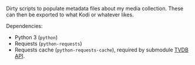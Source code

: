 Dirty scripts to populate metadata files about my media collection.
These can then be exported to what Kodi or whatever likes.

Dependencies:
  * Python 3 (`python`)
  * Requests (`python-requests`)
  * Requests cache (`python-requests-cache`), required by submodule [TVDB API](https://github.com/dbr/tvdb_api).
